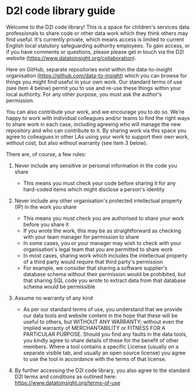 # D2I code library guide

Welcome to the D2I code library! This is a space for children's services data professionals to share code or other data work which they think others may find useful. It's currently private, which means access is limited to current English local statutory safeguarding authority employees. To gain access, or if you have comments or questions, please please get in touch via the D2I website (https://www.datatoinsight.org/collaboration).

Here on GitHub, separate repositories exist within the data-to-insight organisation (https://github.com/data-to-insight) which you can browse for things you might find useful in your own work. Our standard terms of use (see item 4 below) permit you to use and re-use these things within your local authority. For any other purpose, you must ask the author's permission.

You can also contribute your work, and we encourage you to do so. We're happy to work with individual colleagues and/or teams to find the right ways to share work in each case, including agreeing who will manage the new repository and who can contribute to it. By sharing work via this space you agree to colleagues in other LAs using your work to support their own work, without cost, but also without warranty (see item 3 below).

There are, of course, a few rules:

1. Never include any sensitive or personal information in the code you share
      - This means you must check your code before sharing it for any hard-coded items which might disclose a person's identity

2. Never include any other organisation's protected intellectual property (IP) in the work you share
      - This means you must check you are authorised to share your work before you share it
      - If you wrote the work, this may be as straightforward as checking with your team manager for permission to share
      - In some cases, you or your manager may wish to check with your organisation's legal team that you are permitted to share work
      - In most cases, sharing work which includes the intellectual property of a third party would require that third party's permission
      - For example, we consider that sharing a software supplier's database schema without their permission would be prohibited, but that sharing SQL code you wrote to extract data from that database schema would be permissible

3. Assume no warranty of any kind
      - As per our standard terms of use, you understand that we provide our data tools and website content in the hope that these will be useful to others, but WITHOUT ANY WARRANTY; without even the implied warranty of MERCHANTABILITY or FITNESS FOR A PARTICULAR PURPOSE. Should you find any faults in the data tools, you kindly agree to share details of these for the benefit of other members. Where a tool contains a specific License (usually on a separate visible tab, and usually an open source license) you agree to use the tool in accordance with the terms of that license.

4. By further accessing the D2I code library, you also agree to the standard D2I terms and conditions as outlined here: https://www.datatoinsight.org/terms-of-use

